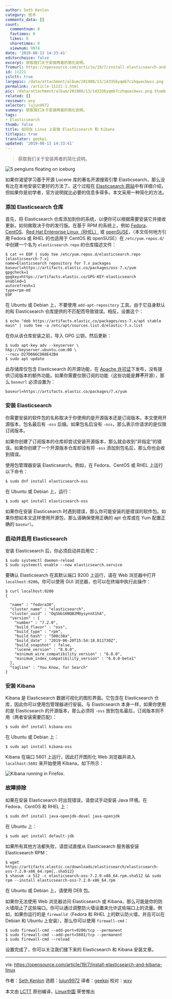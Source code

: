 ```yaml
---
author: Seth Kenlon
category: 技术
comments_data: []
count:
  commentnum: 0
  favtimes: 0
  likes: 0
  sharetimes: 0
  viewnum: 9974
date: '2019-08-13 14:33:41'
editorchoice: false
excerpt: 获取我们关于安装两者的简化说明。
fromurl: https://opensource.com/article/19/7/install-elasticsearch-and-kibana-linux
id: 11221
islctt: true
largepic: /data/attachment/album/201908/13/143356yqmb7czhqwacbwxc.png
permalink: /article-11221-1.html
pic: /data/attachment/album/201908/13/143356yqmb7czhqwacbwxc.png.thumb.jpg
related: []
reviewer: wxy
selector: lujun9972
summary: 获取我们关于安装两者的简化说明。
tags:
- Elasticsearch
thumb: false
title: 如何在 Linux 上安装 Elasticsearch 和 Kibana
titlepic: true
translator: geekpi
updated: '2019-08-13 14:33:41'
---
```



> 
> 获取我们关于安装两者的简化说明。
> 
> 
> 


![5 pengiuns floating on iceburg](/data/attachment/album/201908/13/143356yqmb7czhqwacbwxc.png "5 pengiuns floating on iceburg")


如果你渴望学习基于开源 Lucene 库的著名开源搜索引擎 Elasticsearch，那么没有比在本地安装它更好的方法了。这个过程在 [Elasticsearch 网站](https://www.elastic.co/guide/en/elasticsearch/reference/current/rpm.html)中有详细介绍，但如果你是初学者，官方说明就比必要的信息多得多。本文采用一种简化的方法。


### 添加 Elasticsearch 仓库


首先，将 Elasticsearch 仓库添加到你的系统，以便你可以根据需要安装它并接收更新。如何做取决于你的发行版。在基于 RPM 的系统上，例如 [Fedora](https://getfedora.org)、[CentOS](https://www.centos.org)、[Red Hat Enterprise Linux（RHEL）](https://www.redhat.com/en/technologies/linux-platforms/enterprise-linux) 或 [openSUSE](https://www.opensuse.org)，（本文任何地方引用 Fedora 或 RHEL 的也适用于 CentOS 和 openSUSE）在 `/etc/yum.repos.d/` 中创建一个名为 `elasticsearch.repo` 的仓库描述文件：



```
$ cat << EOF | sudo tee /etc/yum.repos.d/elasticsearch.repo
[elasticsearch-7.x]
name=Elasticsearch repository for 7.x packages
baseurl=https://artifacts.elastic.co/packages/oss-7.x/yum
gpgcheck=1
gpgkey=https://artifacts.elastic.co/GPG-KEY-elasticsearch
enabled=1
autorefresh=1
type=rpm-md
EOF
```

在 Ubuntu 或 Debian 上，不要使用 `add-apt-repository` 工具。由于它自身默认的和 Elasticsearch 仓库提供的不匹配而导致错误。相反，设置这个：



```
$ echo "deb https://artifacts.elastic.co/packages/oss-7.x/apt stable main" | sudo tee -a /etc/apt/sources.list.d/elastic-7.x.list
```

在你从该仓库安装之前，导入 GPG 公钥，然后更新：



```
$ sudo apt-key adv --keyserver \
hkp://keyserver.ubuntu.com:80 \
--recv D27D666CD88E42B4
$ sudo apt update
```

此存储库仅包含 Elasticsearch 的开源功能，在 [Apache 许可证](http://www.apache.org/licenses/)下发布，没有提供订阅版本的额外功能。如果你需要仅限订阅的功能（这些功能是**并不**开源），那么 `baseurl` 必须设置为：



```
baseurl=https://artifacts.elastic.co/packages/7.x/yum
```

### 安装 Elasticsearch


你需要安装的软件包的名称取决于你使用的是开源版本还是订阅版本。本文使用开源版本，包名最后有 `-oss` 后缀。如果包名后没有 `-oss`，那么表示你请求的是仅限订阅版本。


如果你创建了订阅版本的仓库却尝试安装开源版本，那么就会收到“非指定”的错误。如果你创建了一个开源版本仓库却没有将 `-oss` 添加到包名后，那么你也会收到错误。


使用包管理器安装 Elasticsearch。例如，在 Fedora、CentOS 或 RHEL 上运行以下命令：



```
$ sudo dnf install elasticsearch-oss
```

在 Ubuntu 或 Debian 上，运行：



```
$ sudo apt install elasticsearch-oss
```

如果你在安装 Elasticsearch 时遇到错误，那么你可能安装的是错误的软件包。如果你想如本文这样使用开源包，那么请确保使用正确的 apt 仓库或在 Yum 配置正确的 `baseurl`。


### 启动并启用 Elasticsearch


安装 Elasticsearch 后，你必须启动并启用它：



```
$ sudo systemctl daemon-reload
$ sudo systemctl enable --now elasticsearch.service
```

要确认 Elasticsearch 在其默认端口 9200 上运行，请在 Web 浏览器中打开 `localhost:9200`。你可以使用 GUI 浏览器，也可以在终端中执行此操作：



```
$ curl localhost:9200
{

  "name" : "fedora30",
  "cluster_name" : "elasticsearch",
  "cluster_uuid" : "OqSbb16NQB2M0ysynnX1hA",
  "version" : {
    "number" : "7.2.0",
    "build_flavor" : "oss",
    "build_type" : "rpm",
    "build_hash" : "508c38a",
    "build_date" : "2019-06-20T15:54:18.811730Z",
    "build_snapshot" : false,
    "lucene_version" : "8.0.0",
    "minimum_wire_compatibility_version" : "6.8.0",
    "minimum_index_compatibility_version" : "6.0.0-beta1"
  },
  "tagline" : "You Know, for Search"
}
```

### 安装 Kibana


Kibana 是 Elasticsearch 数据可视化的图形界面。它包含在 Elasticsearch 仓库，因此你可以使用包管理器进行安装。与 Elasticsearch 本身一样，如果你使用的是 Elasticsearch 的开源版本，那么必须将 `-oss` 放到包名最后，订阅版本则不用（两者安装需要匹配）：



```
$ sudo dnf install kibana-oss
```

在 Ubuntu 或 Debian 上：



```
$ sudo apt install kibana-oss
```

Kibana 在端口 5601 上运行，因此打开图形化 Web 浏览器并进入 `localhost:5601` 来开始使用 Kibana，如下所示：


![Kibana running in Firefox.](/data/attachment/album/201908/13/143400ho5wob9bbkhkbw2c.jpg "Kibana running in Firefox.")


### 故障排除


如果在安装 Elasticsearch 时出现错误，请尝试手动安装 Java 环境。在 Fedora、CentOS 和 RHEL 上：



```
$ sudo dnf install java-openjdk-devel java-openjdk
```

在 Ubuntu 上：



```
$ sudo apt install default-jdk
```

如果所有其他方法都失败，请尝试直接从 Elasticsearch 服务器安装 Elasticsearch RPM：



```
$ wget https://artifacts.elastic.co/downloads/elasticsearch/elasticsearch-oss-7.2.0-x86_64.rpm{,.sha512}
$ shasum -a 512 -c elasticsearch-oss-7.2.0-x86_64.rpm.sha512 && sudo rpm --install elasticsearch-oss-7.2.0-x86_64.rpm
```

在 Ubuntu 或 Debian 上，请使用 DEB 包。


如果你无法使用 Web 浏览器访问 Elasticsearch 或 Kibana，那么可能是你的防火墙阻止了这些端口。你可以通过调整防火墙设置来允许这些端口上的流量。例如，如果你运行的是 `firewalld`（Fedora 和 RHEL 上的默认防火墙，并且可以在 Debian 和 Ubuntu 上安装），那么你可以使用 `firewall-cmd`：



```
$ sudo firewall-cmd --add-port=9200/tcp --permanent
$ sudo firewall-cmd --add-port=5601/tcp --permanent
$ sudo firewall-cmd --reload
```

设置完成了，你可以关注我们接下来的 Elasticsearch 和 Kibana 安装文章。




---


via: <https://opensource.com/article/19/7/install-elasticsearch-and-kibana-linux>


作者：[Seth Kenlon](https://opensource.com/users/seth) 选题：[lujun9972](https://github.com/lujun9972) 译者：[geekpi](https://github.com/geekpi) 校对：[wxy](https://github.com/wxy)


本文由 [LCTT](https://github.com/LCTT/TranslateProject) 原创编译，[Linux中国](https://linux.cn/) 荣誉推出